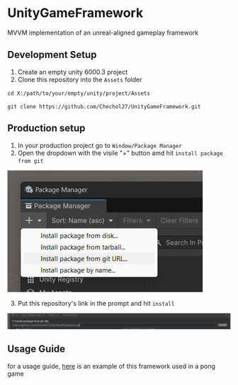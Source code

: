 # UnityGameFramework
MVVM implementation of an unreal-aligned gameplay framework


## Development Setup

1. Create an empty unity 6000.3 project
2. Clone this repository into the `Assets` folder

```shell
cd X:/path/to/your/empty/unity/project/Assets
```

```shell
git clone https://github.com/Chechol27/UnityGameFramework.git
```

## Production setup

1. In your production project go to `Window/Package Manager`
2. Open the dropdown with the visile "+" button amd hit `install package from git`

![Image](./Documentation/Assets/PackagemanagerInstallFrom.png)

3. Put this repository's link in the prompt and hit `install`

![img.png](./Documentation/Assets/PackageManagerInstallGit.png)

## Usage Guide

for a usage guide, [here](./Documentation/Wiki/QuickStart.md) is an example of this framework used in a pong game